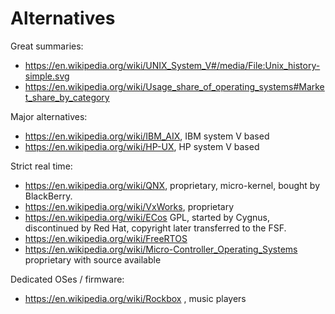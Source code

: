 # Alternatives

Great summaries:

- <https://en.wikipedia.org/wiki/UNIX_System_V#/media/File:Unix_history-simple.svg>
- <https://en.wikipedia.org/wiki/Usage_share_of_operating_systems#Market_share_by_category>

Major alternatives:

- <https://en.wikipedia.org/wiki/IBM_AIX>, IBM system V based
- <https://en.wikipedia.org/wiki/HP-UX>, HP system V based

Strict real time:

- <https://en.wikipedia.org/wiki/QNX>, proprietary, micro-kernel, bought by BlackBerry.
- <https://en.wikipedia.org/wiki/VxWorks>, proprietary
- <https://en.wikipedia.org/wiki/ECos> GPL, started by Cygnus, discontinued by Red Hat, copyright later transferred to the FSF.
- <https://en.wikipedia.org/wiki/FreeRTOS>
- <https://en.wikipedia.org/wiki/Micro-Controller_Operating_Systems> proprietary with source available

Dedicated OSes / firmware:

- <https://en.wikipedia.org/wiki/Rockbox> , music players
